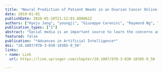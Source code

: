 ```yaml
---
title: "Neural Prediction of Patient Needs in an Ovarian Cancer Online Discussion Forum"
date: 2019-01-01
publishDate: 2020-05-20T21:12:03.809061Z
authors: ["Hyeju Jang", "youngji", "Giuseppe Carenini", "Raymond Ng", "Grace Campbell", "Kendall Ho"]
publication_types: ["1"]
abstract: "Social media is an important source to learn the concerns and needs of patients and caregivers in home care settings. However, manually identifying their needs can be labor-intensive and time-consuming. In this paper, we address the problem of need detection, automatically identifying patient needs in text. We explore both neural and traditional machine learning approaches, and evaluate them on a newly annotated dataset in an ovarian cancer discussion forum. We discuss issues and challenges of this novel task."
featured: false
publication: "*Advances in Artificial Intelligence*"
doi: "10.1007/978-3-030-18305-9_50"
links:
- name: Link
  url: https://link.springer.com/chapter/10.1007/978-3-030-18305-9_50

---
```


